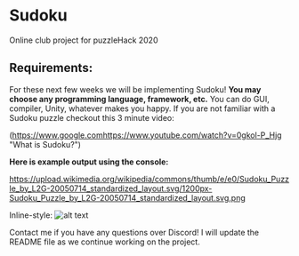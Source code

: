 # Sudoku
Online club project for puzzleHack 2020

## Requirements: 
For these next few weeks we will be implementing Sudoku! **You may choose any programming language, framework, etc.** You can do GUI, compiler, Unity, whatever makes you happy. If you are not familiar with a Sudoku puzzle checkout this 3 minute video: 

(https://www.google.comhttps://www.youtube.com/watch?v=0gkol-P_Hjg "What is Sudoku?")

**Here is example output using the console:**


https://upload.wikimedia.org/wikipedia/commons/thumb/e/e0/Sudoku_Puzzle_by_L2G-20050714_standardized_layout.svg/1200px-Sudoku_Puzzle_by_L2G-20050714_standardized_layout.svg.png

Inline-style: 
![alt text](
https://upload.wikimedia.org/wikipedia/commons/thumb/e/e0/Sudoku_Puzzle_by_L2G-20050714_standardized_layout.svg/1200px-Sudoku_Puzzle_by_L2G-20050714_standardized_layout.svg.png "SUDOKU OUTPUT")

Contact me if you have any questions over Discord! I will update the README file as we continue working on the project. 

